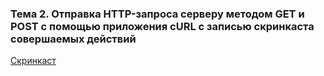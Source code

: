 ### Тема 2. Отправка HTTP-запроса серверу методом GET и POST с помощью приложения cURL с записью скринкаста совершаемых действий

[Скринкаст](task2.mp4)

